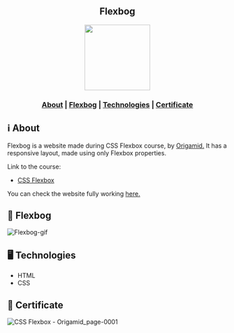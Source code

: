 <h2 align="center">
Flexbog
</h2>

<p align="center"> 
<img src="https://i.pinimg.com/originals/2b/26/75/2b267547b45b53f39ae691d359b77d93.png" width="150" heigth="150">
</p>

<h3 align="center">  
  <a href="#information_source-about">About</a> | 
   <a href="#page_facing_up-flexbog">Flexbog</a> |
  <a href="#desktop_computer-technologies">Technologies</a> |
  <a href="#page_facing_up-certificate">Certificate</a>
</h3>


## :information_source: About
Flexbog is a website made during CSS Flexbox course, by <a href="https://www.origamid.com/" target="_blank">Origamid.</a> It has a responsive layout, made using only Flexbox properties.

Link to the course: 
<ul>
  <li><a href="https://www.origamid.com/curso/css-flexbox/"  target="_blank">CSS Flexbox</a></li>
</ul>

You can check the website fully working <a href="https://carvalhox.github.io/flexbox-origamid/"  target="_blank">here.</a>

## :page_facing_up: Flexbog

![Flexbog-gif](https://user-images.githubusercontent.com/34722707/90570319-d180ca80-e185-11ea-90b5-e0f21d22269d.gif)

## :desktop_computer: Technologies
<ul>
  <li>HTML</li>
  <li>CSS</li>
</ul>

## :page_facing_up: Certificate
![CSS Flexbox - Origamid_page-0001](https://user-images.githubusercontent.com/34722707/90569591-887c4680-e184-11ea-9d0c-1b57be86490e.jpg)
